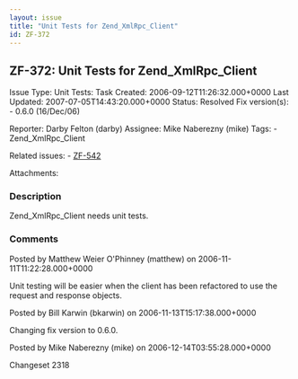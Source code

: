 ```yaml
---
layout: issue
title: "Unit Tests for Zend_XmlRpc_Client"
id: ZF-372
---
```


ZF-372: Unit Tests for Zend\_XmlRpc\_Client
-------------------------------------------

 Issue Type: Unit Tests: Task Created: 2006-09-12T11:26:32.000+0000 Last Updated: 2007-07-05T14:43:20.000+0000 Status: Resolved Fix version(s): - 0.6.0 (16/Dec/06)
 
 Reporter:  Darby Felton (darby)  Assignee:  Mike Naberezny (mike)  Tags: - Zend\_XmlRpc\_Client
 
 Related issues: - [ZF-542](/issues/browse/ZF-542)
 
 Attachments: 
### Description

Zend\_XmlRpc\_Client needs unit tests.

 

 

### Comments

Posted by Matthew Weier O'Phinney (matthew) on 2006-11-11T11:22:28.000+0000

Unit testing will be easier when the client has been refactored to use the request and response objects.

 

 

Posted by Bill Karwin (bkarwin) on 2006-11-13T15:17:38.000+0000

Changing fix version to 0.6.0.

 

 

Posted by Mike Naberezny (mike) on 2006-12-14T03:55:28.000+0000

Changeset 2318

 

 